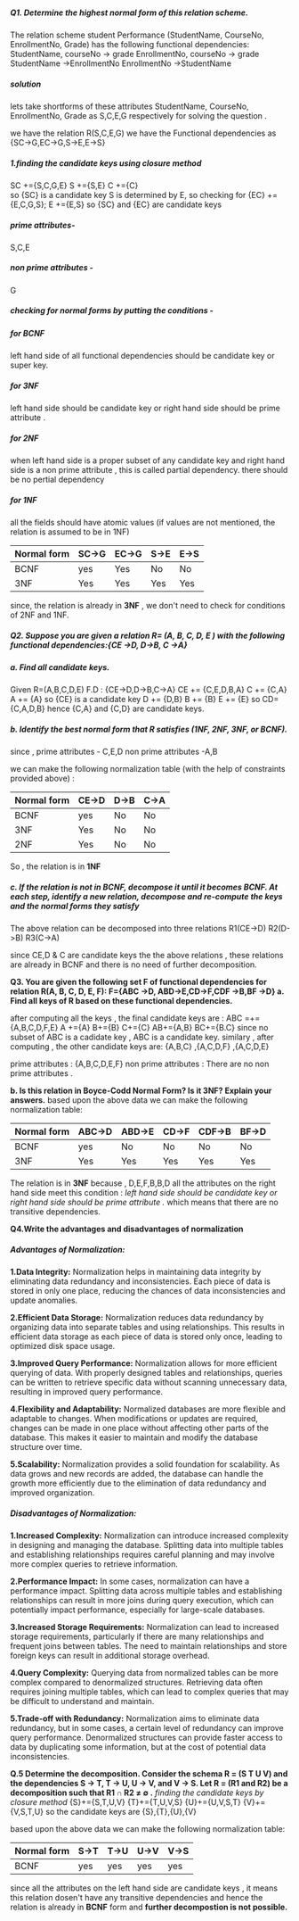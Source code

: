 #####  Q1. Determine the highest normal form of this relation scheme.
The relation scheme student Performance (StudentName, CourseNo, EnrollmentNo, Grade) has
the following functional dependencies:
StudentName, courseNo → grade
EnrollmentNo, courseNo → grade
StudentName →EnrollmentNo
EnrollmentNo →StudentName

##### solution
lets take shortforms of these attributes StudentName, CourseNo, EnrollmentNo, Grade as S,C,E,G respectively 
for solving the question .

we have the relation R(S,C,E,G)
we have the Functional dependencies as  
{SC->G,EC->G,S->E,E->S}

##### 1.finding the candidate keys using closure method 

SC +={S,C,G,E} 
S +={S,E}
C +={C}  
so 
{SC} is a candidate key
S is determined by E, so checking for 
{EC} +={E,C,G,S};
E +={E,S}
so {SC} and {EC} are candidate keys
 ##### prime attributes- 
 S,C,E
##### non prime attributes -
G
##### checking for normal forms by putting the conditions -

##### for BCNF
left hand side of all functional dependencies should be candidate key or super key.
##### for 3NF
left hand side should be candidate key or right hand side should be prime attribute .
##### for 2NF
when left hand side is a proper subset of any candidate key and right hand side is a non prime attribute , this is called partial dependency.
there should be no pertial dependency

##### for 1NF
all the fields should have atomic values (if values are not mentioned, the relation is assumed to be in 1NF)

| Normal form | SC->G | EC->G | S->E | E->S |
|-------------|-------|-------|------|------|
| BCNF        | yes   | Yes   | No   | No   |
| 3NF         | Yes   | Yes   | Yes  | Yes  |

since, the relation is already in **3NF** , we don't need to check for 
conditions of 2NF and 1NF.  

##### Q2. Suppose you are given a relation R= (A, B, C, D, E ) with the  following functional dependencies:{CE →D, D→B, C →A}

##### a. Find all candidate keys.
Given R=(A,B,C,D,E)
F.D : {CE->D,D->B,C->A}
CE += {C,E,D,B,A}
C += {C,A}
A += {A}
so {CE} is a candidate key
D += {D,B}
B += {B}
E += {E}
so CD={C,A,D,B}
hence {C,A} and {C,D} are candidate keys.

##### b. Identify the best normal form that R satisfies (1NF, 2NF, 3NF, or BCNF).
since ,
prime attributes - C,E,D
non prime attributes -A,B

we can make the following normalization table (with the help of constraints provided above) :

| Normal form | CE->D | D->B  | C->A | 
|-------------|-------|-------|------|
| BCNF        | yes   | No    | No   | 
| 3NF         | Yes   | No    | No   | 
| 2NF         | Yes   | No    | No   | 

So , the relation is in **1NF**

##### c. If the relation is not in BCNF, decompose it until it becomes BCNF. At each step, identify a new relation, decompose and re-compute the keys and the normal forms they satisfy

The above relation can be decomposed into three relations
R1(CE->D)
R2(D->B)
R3(C->A)

since CE,D & C are candidate keys the the above relations , these relations are already in BCNF and there is no need of further decomposition.
 
**Q3. You are given the following set F of functional dependencies for relation R(A, B, C, D, E, F):
F={ABC →D, ABD→E,CD→F,CDF →B,BF →D}
a. Find all keys of R based on these functional dependencies.**

after computing all the keys , the final candidate keys are :
ABC =+= {A,B,C,D,F,E}
A +={A}
B+={B}
C+={C}
AB+={A,B}
BC+={B.C}
since no subset of ABC is a cadidate key , ABC is a candidate key.
similary , after computing , the other candidate keys are:
{A,B,C} ,{A,C,D,F} ,{A,C,D,E}

prime attributes : {A,B,C,D,E,F}
non prime attributes : There are no non prime attributes .

**b. Is this relation in Boyce-Codd Normal Form? Is it 3NF? Explain your answers.**
based upon the above data we can make the following normalization table:

| Normal form | ABC->D | ABD->E | CD->F | CDF->B | BF->D|
|-------------|--------|--------|-------|--------|------|
| BCNF        | yes    | No     | No    | No     | No   |
| 3NF         | Yes    | Yes    | Yes   | Yes    | Yes  |

The relation is in **3NF** because , D,E,F,B,B,D all the attributes on the right hand side meet this condition :
*left hand side should be candidate key or right hand side should be prime attribute .*
which means that there are no transitive dependencies.

**Q4.Write the advantages and disadvantages of normalization**
##### Advantages of Normalization:

**1.Data Integrity:** Normalization helps in maintaining data integrity by eliminating data redundancy and inconsistencies. Each piece of data is stored in only one place, reducing the chances of data inconsistencies and update anomalies.

**2.Efficient Data Storage:** Normalization reduces data redundancy by organizing data into separate tables and using relationships. This results in efficient data storage as each piece of data is stored only once, leading to optimized disk space usage.

**3.Improved Query Performance:** Normalization allows for more efficient querying of data. With properly designed tables and relationships, queries can be written to retrieve specific data without scanning unnecessary data, resulting in improved query performance.

**4.Flexibility and Adaptability:** Normalized databases are more flexible and adaptable to changes. When modifications or updates are required, changes can be made in one place without affecting other parts of the database. This makes it easier to maintain and modify the database structure over time.

**5.Scalability:** Normalization provides a solid foundation for scalability. As data grows and new records are added, the database can handle the growth more efficiently due to the elimination of data redundancy and improved organization.

##### Disadvantages of Normalization:

**1.Increased Complexity:** Normalization can introduce increased complexity in designing and managing the database. Splitting data into multiple tables and establishing relationships requires careful planning and may involve more complex queries to retrieve information.

**2.Performance Impact:** In some cases, normalization can have a performance impact. Splitting data across multiple tables and establishing relationships can result in more joins during query execution, which can potentially impact performance, especially for large-scale databases.

**3.Increased Storage Requirements:** Normalization can lead to increased storage requirements, particularly if there are many relationships and frequent joins between tables. The need to maintain relationships and store foreign keys can result in additional storage overhead.

**4.Query Complexity:** Querying data from normalized tables can be more complex compared to denormalized structures. Retrieving data often requires joining multiple tables, which can lead to complex queries that may be difficult to understand and maintain.

**5.Trade-off with Redundancy:** Normalization aims to eliminate data redundancy, but in some cases, a certain level of redundancy can improve query performance. Denormalized structures can provide faster access to data by duplicating some information, but at the cost of potential data inconsistencies.

**Q.5 Determine the decomposition.
Consider the schema R = (S T U V) and the dependencies S → T, T → U, U → V, and V → S.
Let R = (R1 and R2) be a decomposition such that R1 ∩ R2 ≠ ∅ .**
*finding the candidate keys by closure method*
{S}+={S,T,U,V}
{T}+={T,U,V,S}
{U}+={U,V,S,T}
{V}+={V,S,T,U}
so the candidate keys are {S},{T},{U},{V}

based upon the above data we can make the following normalization table:

| Normal form | S->T   | T->U    | U->V   | V->S | 
|-------------|--------|---------|--------|------|
| BCNF        | yes    | yes     | yes    | yes  |

since all the attributes on the left hand side are candidate keys , it means this relation dosen't have any transitive dependencies and hence
the relation is already in **BCNF** form and **further decompostion is not possible.**






